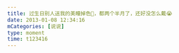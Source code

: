 ```yaml
---
title: 过生日别人送我的美瞳掉色🥵，都两个半月了，还好没怎么戴😭
date: 2013-01-08 12:34:16
mCategories: [说说]
type: moment
time: t123416
---
```


